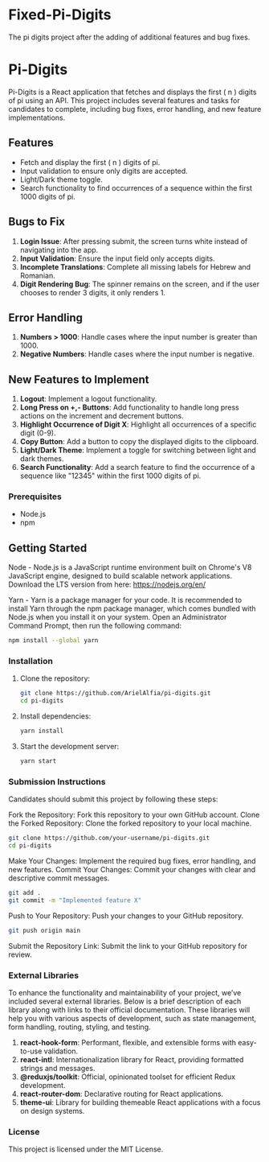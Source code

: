 # Fixed-Pi-Digits

The pi digits project after the adding of additional features and bug fixes.

# Pi-Digits

Pi-Digits is a React application that fetches and displays the first \( n \) digits of pi using an API. This project includes several features and tasks for candidates to complete, including bug fixes, error handling, and new feature implementations.

## Features

- Fetch and display the first \( n \) digits of pi.
- Input validation to ensure only digits are accepted.
- Light/Dark theme toggle.
- Search functionality to find occurrences of a sequence within the first 1000 digits of pi.

## Bugs to Fix

1. **Login Issue**: After pressing submit, the screen turns white instead of navigating into the app.
2. **Input Validation**: Ensure the input field only accepts digits.
3. **Incomplete Translations**: Complete all missing labels for Hebrew and Romanian.
4. **Digit Rendering Bug**: The spinner remains on the screen, and if the user chooses to render 3 digits, it only renders 1.

## Error Handling

1. **Numbers > 1000**: Handle cases where the input number is greater than 1000.
2. **Negative Numbers**: Handle cases where the input number is negative.

## New Features to Implement

1. **Logout**: Implement a logout functionality.
2. **Long Press on +,- Buttons**: Add functionality to handle long press actions on the increment and decrement buttons.
3. **Highlight Occurrence of Digit X**: Highlight all occurrences of a specific digit (0-9).
4. **Copy Button**: Add a button to copy the displayed digits to the clipboard.
5. **Light/Dark Theme**: Implement a toggle for switching between light and dark themes.
6. **Search Functionality**: Add a search feature to find the occurrence of a sequence like "12345" within the first 1000 digits of pi.

### Prerequisites

- Node.js
- npm

## Getting Started

Node -
Node.js is a JavaScript runtime environment built on Chrome's V8 JavaScript engine, designed to build scalable network applications.
Download the LTS version from here: https://nodejs.org/en/

Yarn -
Yarn is a package manager for your code. It is recommended to install Yarn through the npm package manager, which comes bundled with Node.js when you install it on your system.
Open an Administrator Command Prompt, then run the following command:

```bash
npm install --global yarn
```

### Installation

1. Clone the repository:
   ```bash
   git clone https://github.com/ArielAlfia/pi-digits.git
   cd pi-digits
   ```
2. Install dependencies:
   ```bash
   yarn install
   ```
3. Start the development server:
   ```bash
   yarn start
   ```

### Submission Instructions

Candidates should submit this project by following these steps:

Fork the Repository: Fork this repository to your own GitHub account.
Clone the Forked Repository: Clone the forked repository to your local machine.

```bash
git clone https://github.com/your-username/pi-digits.git
cd pi-digits
```

Make Your Changes: Implement the required bug fixes, error handling, and new features.
Commit Your Changes: Commit your changes with clear and descriptive commit messages.

```bash
git add .
git commit -m "Implemented feature X"
```

Push to Your Repository: Push your changes to your GitHub repository.

```bash
git push origin main
```

Submit the Repository Link: Submit the link to your GitHub repository for review.

### External Libraries

To enhance the functionality and maintainability of your project, we’ve included several external libraries. Below is a brief description of each library along with links to their official documentation. These libraries will help you with various aspects of development, such as state management, form handling, routing, styling, and testing.

1. **react-hook-form**: Performant, flexible, and extensible forms with easy-to-use validation.
2. **react-intl**: Internationalization library for React, providing formatted strings and messages.
3. **@reduxjs/toolkit**: Official, opinionated toolset for efficient Redux development.
4. **react-router-dom**: Declarative routing for React applications.
5. **theme-ui**: Library for building themeable React applications with a focus on design systems.

### License

This project is licensed under the MIT License.
